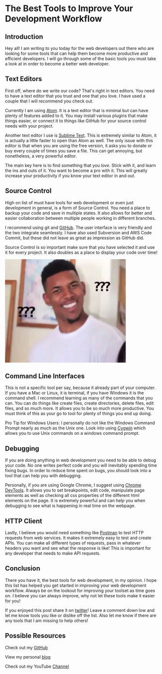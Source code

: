 #  The Best Tools to Improve Your Development Workflow


## Introduction

Hey all! I am writing to you today for the web developers out there who are looking for some tools that can help them become more productive and efficient developers.  I will go through some of the basic tools you must take a look at in order to become a better web developer.  


## Text Editors

First off, where do we write our code? That's right in text editors.  You need to have a text editor that you trust and one that you love.  I have used a couple that I will recommend you check out.  

Currently I am using [Atom][atom].  It is a text editor that is minimal but can have plenty of features added to it.  You may install various plugins that make things easier, or connect it to things like GitHub for your source control needs with your project.

Another text editor I use is [Sublime Text][slime].  This is extremely similar to Atom, it is actually a little faster to open than Atom as well.  The only issue with this editor is that when you are using the free version, it asks you to donate or buy every couple of times you save a file.  This can get annoying, but nonetheless, a very powerful editor.

The main key here is to find something that you *love*.  Stick with it, and learn the ins and outs of it.  You want to become a pro with it.  This will greatly increase your productivity if you know your text editor in and out.

## Source Control

High on list of must have tools for web development or even just development in general, is a form of Source Control.  You need a place to backup your code and save in multiple states.  It also allows for better and easier collaboration between multiple people working in different branches.  

I recommend using git and [GitHub][gh].  The user interface is very friendly and the two integrate seamlessly.  I have also used Subversion and AWS Code Commit, but these did not leave as great as impression as GitHub did.  

Source Control is so important make sure that you have selected it and use it for every project.  It also doubles as a place to display your code over time!

![???Image](https://github.com/acucciniello/BlogPostImages/blob/master/Complex-Simple-Programming-Languages/%3F%3F%3F.jpg)

 
## Command Line Interfaces

This is not a specific tool per say, because it already part of your computer.  If you have a Mac or Linux, it is terminal, if you have Windows it is the command shell. I recommend learning as many of the commands that you can.  You can do things like create files, create directories, delete files, edit files, and so much more.  It allows you to be so much more productive.  You must think of this as your go to tool for plenty of things you end up doing.

Pro Tip for Windows Users: I personally do not like the Windows Command Prompt nearly as much as the Unix one.  Look into using [Cygwin][cygwin] which allows you to use Unix commands on a windows command prompt.
  
## Debugging

If you are doing anything in web development you need to be able to debug your code.  No one writes perfect code and you will inevitably spending time fixing bugs.  In order to reduce time spent on bugs, you should look into a tool that can help you with debugging.

Personally, if you are using Google Chrome, I suggest using [Chrome DevTools][cdevtools].  It allows you to set breakpoints, edit code, manipulate page elements as well as checking all css properties of the different html elements on the page.  It is extremely powerful and can help you when debugging to see what is happening in real time on the webpage.  

## HTTP Client

Lastly, I believe you would need something like [Postman][pman] to test HTTP requests from web services.  It makes it extremely easy to test and create APIs.  You can make all different types of requests, pass in whatever headers you want and see what the response is like!  This is important for any developer that needs to make API requests.

## Conclusion 

There you have it, the best tools for web development, in my opinion. I hope this list has helped you get started in improving your web development workflow.  Always be on the lookout for improving your toolset as time goes on.  I believe you can always improve, why not let these tools make it easier for you!

If you enjoyed this post share it on [twitter][twit]! Leave a comment down low and let me know tools you like or dislike off the list.  Also let me know if there are any tools that I am missing to help others!

## Possible Resources

Check out my [GitHub][mainGit]

View my personal [blog][pblog]

Check out my YouTube [Channel][youtube]


[twit]: https://twitter.com/
[mainGit]: https://github.com/acucciniello/
[pblog]: http://www.acucciniello.com/
[youtube]: https://www.youtube.com/channel/UC8icMMql5SjCaXXMvILGIUA
[atom]: https://atom.io/
[slime]: https://www.sublimetext.com/
[cdevtools]: https://developer.chrome.com/devtools
[pman]: https://www.getpostman.com/
[cygwin]: https://www.cygwin.com/
[gh]: https://github.com

